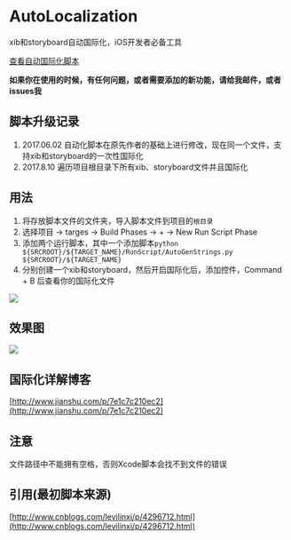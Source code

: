 # AutoLocalization

xib和storyboard自动国际化，iOS开发者必备工具

[查看自动国际化脚本](https://github.com/onezens/AutoLocalization/blob/master/AutoLocalization/RunScript/AutoGenStrings.py)

**如果你在使用的时候，有任何问题，或者需要添加的新功能，请给我邮件，或者issues我**

## 脚本升级记录  
 
 
 1. 2017.06.02 自动化脚本在原先作者的基础上进行修改，现在同一个文件，支持xib和storyboard的一次性国际化
 2. 2017.8.10 遍历项目根目录下所有xib、storyboard文件并且国际化

## 用法
  1. 将存放脚本文件的文件夹，导入脚本文件到项目的`根目录`
  2. 选择项目 -> targes -> Build Phases -> + -> New Run Script Phase
  3. 添加两个运行脚本，其中一个添加脚本`python ${SRCROOT}/${TARGET_NAME}/RunScript/AutoGenStrings.py ${SRCROOT}/${TARGET_NAME}`
  4. 分别创建一个xib和storyboard，然后开启国际化后，添加控件，Command + B 后查看你的国际化文件
  
  
  ![](http://upload-images.jianshu.io/upload_images/1216462-9f20ceca2e58bebb.png?imageMogr2/auto-orient/strip%7CimageView2/2/w/1240)
  
## 效果图
![](http://upload-images.jianshu.io/upload_images/1216462-c6978ae9c7814094.gif?imageMogr2/auto-orient/strip)

## 国际化详解博客
[http://www.jianshu.com/p/7e1c7c210ec2](http://www.jianshu.com/p/7e1c7c210ec2)

## 注意
文件路径中不能拥有空格，否则Xcode脚本会找不到文件的错误

## 引用(最初脚本来源)
[http://www.cnblogs.com/levilinxi/p/4296712.html](http://www.cnblogs.com/levilinxi/p/4296712.html)

  

  


